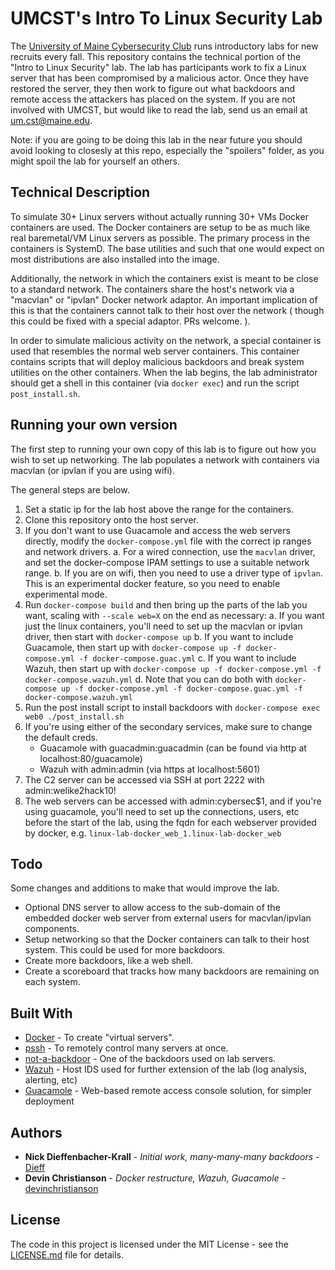 # UMCST's Intro To Linux Security Lab

The [University of Maine Cybersecurity Club](https://umcst.maine.edu) runs introductory labs for
new recruits every fall. This repository contains the technical portion
of the "Intro to Linux Security" lab. The lab has participants work to
fix a Linux server that has been compromised by a malicious actor. Once they
have restored the server, they then work to figure out what backdoors and remote
access the attackers has placed on the system. If you are not involved with UMCST,
but would like to read the lab, send us an email at um.cst@maine.edu.

Note: if you are going to be doing this lab in the near future
you should avoid looking to closesly at this repo, especially the
"spoilers" folder, as you might spoil the lab for yourself an others.

## Technical Description

To simulate 30+ Linux servers without actually running 30+ VMs
Docker containers are used. The Docker containers are setup to be
as much like real baremetal/VM Linux servers as possible. The primary
process in the containers is SystemD. The base utilities and such that
one would expect on most distributions are also installed into the image.

Additionally, the network in which the containers exist is meant to be
close to a standard network. The containers share the host's network via
a "macvlan" or "ipvlan" Docker network adaptor. An important implication of
this is that the containers cannot talk to their host over the network (
though this could be fixed with a special adaptor. PRs welcome. ).

In order to simulate malicious activity on the network, a special container
is used that resembles the normal web server containers. This container
contains scripts that will deploy malicious backdoors and break system utilities
on the other containers. When the lab begins, the lab administrator should get
a shell in this container (via `docker exec`) and run the script `post_install.sh`.

## Running your own version

The first step to running your own copy of this lab is to figure out
how you wish to set up networking. The lab populates a network with containers
via macvlan (or ipvlan if you are using wifi).

The general steps are below.

1. Set a static ip for the lab host above the range for the containers.
2. Clone this repository onto the host server.
3. If you don't want to use Guacamole and access the web servers directly, modify the `docker-compose.yml` file with the correct ip ranges and network drivers.
   a. For a wired connection, use the `macvlan` driver, and set the docker-compose IPAM settings to use a suitable network range.
   b. If you are on wifi, then you need to use a driver type of `ipvlan`. This is an experimental docker feature, so you need to enable experimental mode.
4. Run `docker-compose build` and then bring up the parts of the lab you want, scaling with `--scale web=X` on the end as necessary:
   a. If you want just the linux containers, you'll need to set up the macvlan or ipvlan driver, then start with `docker-compose up`
   b. If you want to include Guacamole, then start up with `docker-compose up -f docker-compose.yml -f docker-compose.guac.yml`
   c. If you want to include Wazuh, then start up with `docker-compose up -f docker-compose.yml -f docker-compose.wazuh.yml`
   d. Note that you can do both with `docker-compose up -f docker-compose.yml -f docker-compose.guac.yml -f docker-compose.wazuh.yml`
5. Run the post install script to install backdoors with `docker-compose exec web0 ./post_install.sh`
6. If you're using either of the secondary services, make sure to change the default creds.
   - Guacamole with guacadmin:guacadmin (can be found via http at localhost:80/guacamole)
   - Wazuh with admin:admin (via https at localhost:5601)
7. The C2 server can be accessed via SSH at port 2222 with admin:welike2hack10!
8. The web servers can be accessed with admin:cybersec$1, and if you're using guacamole, you'll need to set up the connections, users, etc before the start of the lab, using the fqdn for each webserver provided by docker, e.g. `linux-lab-docker_web_1.linux-lab-docker_web`

## Todo

Some changes and additions to make that would improve the lab.

- Optional DNS server to allow access to the sub-domain of the embedded docker web server from external users for macvlan/ipvlan components.
- Setup networking so that the Docker containers can talk to their host system. This could be used for more backdoors.
- Create more backdoors, like a web shell.
- Create a scoreboard that tracks how many backdoors are remaining on each system.

## Built With

- [Docker](https://www.docker.com) - To create "virtual servers".
- [pssh](https://linux.die.net/man/1/pssh) - To remotely control many servers at once.
- [not-a-backdoor](https://github.com/Dieff/not-a-backdoor) - One of the backdoors used on lab servers.
- [Wazuh](https://github.com/wazuh/wazuh-docker) - Host IDS used for further extension of the lab (log analysis, alerting, etc)
- [Guacamole](https://guacamole.apache.org/) - Web-based remote access console solution, for simpler deployment

## Authors

- **Nick Dieffenbacher-Krall** - _Initial work, many-many-many backdoors_ - [Dieff](https://github.com/Dieff)
- **Devin Christianson** - _Docker restructure, Wazuh, Guacamole_ - [devinchristianson](https://github.com/devinchristianson)

## License

The code in this project is licensed under the MIT License - see the [LICENSE.md](LICENSE.md) file for details.
